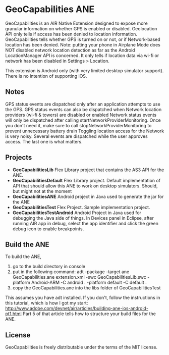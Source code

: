 # GeoCapabilities ANE
GeoCapabilities is an AIR Native Extension designed to expose more granular information on whether GPS is enabled or disabled. Geolocation API only tells if access
has been denied to location information. GeoCapabilities tells whether GPS is turned on or not, or if Network-based location has been denied. Note: putting your phone
in Airplane Mode does NOT disabled network location detection as far as the Android LocationManager API is concerned. It only tells if location data via wi-fi or network
has been disabled in Settings > Location.

This extension is Android only (with very limited desktop simulator support). There is no intention of supporting iOS.

## Notes
GPS status events are dispatched only after an application attempts to use the GPS. 
GPS status events can also be dispatched when Network location providers (wi-fi & towers) are disabled or enabled
Network status events will only be dispatched after calling startNetworkProviderMonitoring. Once you don't need it, make sure to call stopNetworkProviderMonitoring to prevent unnecessary battery drain
Toggling location access for the Network is very noisy. Several events are dispatched while the user approves access. The last one is what matters.

## Projects
* **GeoCapabilitiesLib**
Flex Library project that contains the AS3 API for the ANE.
* **GeoCapabilitiesDefault**
Flex Library project. Default implementation of API that should allow this ANE to work on desktop simulators. Should, but might not at the moment
* **GeoCapabilitiesANE**
Android project in Java used to generate the jar for the ANE
* **GeoCapabilitiesTest**
Flex Project. Sample implementation project.
* **GeoCapabilitiesTestAndroid**
Android Project in Java used for debugging the Java side of things. In Devices panel in Eclipse, after running AIR app in debug, select the app identifier and
click the green debug icon to enable breakpoints.

## Build the ANE
To build the ANE, 
1. go to the build directory in console 
2. put in the following command:
adt -package -target ane GeoCapabilities.ane extension.xml -swc GeoCapabilitiesLib.swc -platform Android-ARM -C android . -platform default -C default .
3. copy the GeoCapabilities.ane into the libs folder of GeoCapabilitiesTest

This assumes you have adt installed. If you don't, follow the instructions in this tutorial, which is how I got my start:
http://www.adobe.com/devnet/air/articles/building-ane-ios-android-pt1.html
Part 5 of that article tells how to structure your build files for the ANE.

## License
GeoCapabilities is freely distributable under the terms of the MIT license.
